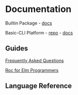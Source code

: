 # Documentation

Builtin Package - [docs](https://www.roc-lang.org/builtins)

Basic-CLI Platform - [repo](https://github.com/roc-lang/basic-cli) - [docs](https://www.roc-lang.org/packages/basic-cli)

## Guides

[Frequently Asked Questions](https://github.com/roc-lang/roc/blob/main/FAQ.md)

[Roc for Elm Programmers](https://github.com/roc-lang/roc/blob/main/roc-for-elm-programmers.md)

## Language Reference

<!-- TODO Develop a Short language reference, move stuff out of tutorial e.g. de-sugaring table, keywords -->


